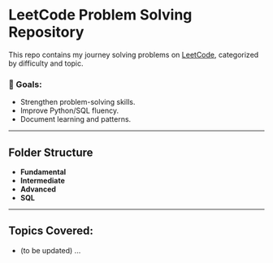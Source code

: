 # LeetCode Problem Solving Repository

This repo contains my journey solving problems on [LeetCode](https://leetcode.com/u/asmitachhabra/), categorized by difficulty and topic.

### 🧠 Goals:
- Strengthen problem-solving skills.
- Improve Python/SQL fluency.
- Document learning and patterns.

---

## Folder Structure
- **Fundamental**
- **Intermediate** 
- **Advanced** 
- **SQL**
---

## Topics Covered:
- (to be updated)
...


